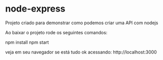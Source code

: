 ﻿# node-express
Projeto criado para demonstrar como podemos criar uma API com nodejs

Ao baixar o projeto rode os seguintes comandos:

npm install
npm start

veja em seu navegador se está tudo ok acessando: http://localhost:3000


